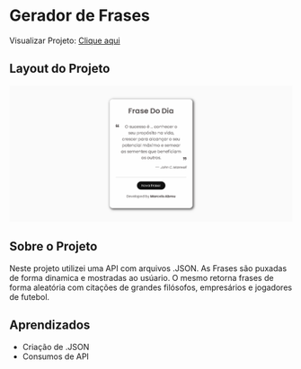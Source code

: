 # Gerador de Frases

Visualizar Projeto: [Clique aqui](https://github.com)
<br>

## Layout do Projeto
![](preview/Prewien.png)


## Sobre o Projeto

Neste projeto utilizei uma API com arquivos .JSON. 
As Frases são puxadas de forma dinamica e mostradas ao usúario.
O mesmo retorna frases de forma aleatória com citações de grandes filósofos, empresários e jogadores de futebol.
<br>

## Aprendizados 
- Criação de .JSON
- Consumos de API


